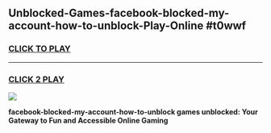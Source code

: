 
## Unblocked-Games-facebook-blocked-my-account-how-to-unblock-Play-Online #t0wwf
<h3>
<a href="https://news.freeplayer.one?title=facebook-blocked-my-account-how-to-unblock&ref=3">CLICK TO PLAY</a></h3>
<hr>

<h3>
<a href="https://news.freeplayer.one?title=facebook-blocked-my-account-how-to-unblock&ref=3">CLICK 2 PLAY</a>
  
</h3>

<a href="https://news.freeplayer.one?title=facebook-blocked-my-account-how-to-unblock&ref=3"><img src="https://clearcache.store/games.png"></a>


**facebook-blocked-my-account-how-to-unblock games unblocked: Your Gateway to Fun and Accessible Online Gaming**

